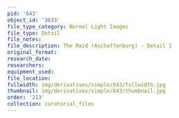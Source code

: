 ```yaml
---
pid: '643'
object_id: '3633'
file_type_category: Normal Light Images
file_type: Detail
file_notes:
file_description: The Raid (Aschaffenburg) - Detail 1
original_format:
research_date:
researchers:
equipment_used:
file_location:
fullwidth: img/derivatives/simple/643/fullwidth.jpg
thumbnail: img/derivatives/simple/643/thumbnail.jpg
order: '213'
collection: curatorial_files
---
```

